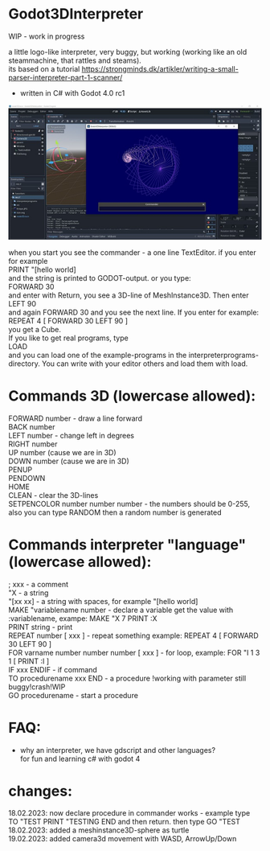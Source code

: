# Godot3DInterpreter

WIP - work in progress

a little logo-like interpreter, very buggy, but working (working like an old steammachine, that rattles and steams).   
its based on a tutorial https://strongminds.dk/artikler/writing-a-small-parser-interpreter-part-1-scanner/  

- written in C# with Godot 4.0 rc1   


![Pic1](Godot3DInterpreter/firstpic.JPG)


when you start you see the commander - a one line TextEditor. if you enter for example   
PRINT "[hello world]    
and the string is printed to GODOT-output. or you type:    
FORWARD 30    
and enter with Return, you see a 3D-line of MeshInstance3D. Then enter   
LEFT 90   
and again FORWARD 30 and you see the next line. If you enter for example:   
REPEAT 4 [ FORWARD 30 LEFT 90 ]   
you get a Cube.   
If you like to get real programs, type   
LOAD   
and you can load one of the example-programs in the interpreterprograms-directory. You can write with your editor others and load them with load.   
    
   
# Commands 3D (lowercase allowed):   
FORWARD number - draw a line forward   
BACK number   
LEFT number - change left in degrees   
RIGHT number   
UP number (cause we are in 3D)   
DOWN number (cause we are in 3D)   
PENUP    
PENDOWN   
HOME   
CLEAN - clear the 3D-lines   
SETPENCOLOR number number number - the numbers should be 0-255, also you can type RANDOM then a random number is generated   

   
# Commands interpreter "language" (lowercase allowed):   
; xxx - a comment   
"X - a string   
"[xx xx] - a string with spaces, for example "[hello world]   
MAKE "variablename number - declare a variable get the value with :variablename, exampe: MAKE "X 7    PRINT :X   
PRINT string - print   
REPEAT number [ xxx ] - repeat something example: REPEAT 4 [ FORWARD 30 LEFT 90 ]   
FOR varname number number number [ xxx ] - for loop, example: FOR "I 1 3 1 [ PRINT :I ]   
IF xxx ENDIF - if command   
TO procedurename xxx END - a procedure !working with parameter still buggy!crash!WIP  
GO procedurename - start a procedure   
   
      
# FAQ:   
- why an interpreter, we have gdscript and other languages?   
  for fun and learning c# with godot 4     
  
    
# changes:
18.02.2023: now declare procedure in commander works - example type TO "TEST PRINT "TESTING END and then return. then type GO "TEST   
18.02.2023: added a meshinstance3D-sphere as turtle   
19.02.2023: added camera3d movement with WASD, ArrowUp/Down   
 
